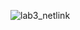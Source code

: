 ![lab3_netlink](https://user-images.githubusercontent.com/72805094/168511774-7b209867-4219-4fac-bd89-d9ca37aeaaa7.png)
